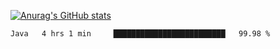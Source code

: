 [![Anurag's GitHub stats](https://github-readme-stats.vercel.app/api?username=sebasphere&count_private=true&theme=tokyonight)](https://github.com/anuraghazra/github-readme-stats)

<!--START_SECTION:waka-->
```text
Java   4 hrs 1 min     █████████████████████████   99.98 % 
```
<!--END_SECTION:waka-->
